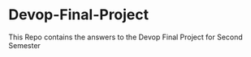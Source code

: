 # Devop-Final-Project
This Repo contains the answers to the Devop Final Project for Second Semester 
